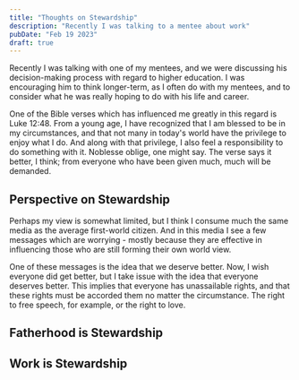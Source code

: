 ```yaml
---
title: "Thoughts on Stewardship"
description: "Recently I was talking to a mentee about work"
pubDate: "Feb 19 2023"
draft: true
---
```


Recently I was talking with one of my mentees, and we were discussing his decision-making process with regard to higher education. I was encouraging him to think longer-term, as I often do with my mentees, and to consider what he was really hoping to do with his life and career. 

One of the Bible verses which has influenced me greatly in this regard is Luke 12:48. From a young age, I have recognized that I am blessed to be in my circumstances, and that not many in today's world have the privilege to enjoy what I do. And along with that privilege, I also feel a responsibility to do something with it. Noblesse oblige, one might say. The verse says it better, I think; from everyone who have been given much, much will be demanded.

## Perspective on Stewardship

Perhaps my view is somewhat limited, but I think I consume much the same media as the average first-world citizen. And in this media I see a few messages which are worrying - mostly because they are effective in influencing those who are still forming their own world view. 

One of these messages is the idea that we deserve better. Now, I wish everyone did get better, but I take issue with the idea that everyone deserves better. This implies that everyone has unassailable rights, and that these rights must be accorded them no matter the circumstance. The right to free speech, for example, or the right to love.

## Fatherhood is Stewardship

## Work is Stewardship

